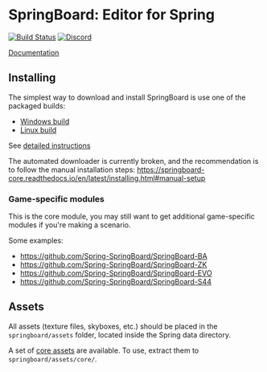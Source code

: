 
# SpringBoard: Editor for Spring

[![Build Status](https://travis-ci.org/Spring-SpringBoard/SpringBoard-Core.svg?branch=master)](https://travis-ci.org/Spring-SpringBoard/SpringBoard-Core)
[![Discord](https://img.shields.io/discord/223585969956323328.svg)](https://discord.gg/c8hmDnr)

[Documentation](http://springboard-core.readthedocs.io/en/latest/)

## Installing

The simplest way to download and install SpringBoard is use one of the packaged builds:
- [Windows build](http://spring-launcher.ams3.digitaloceanspaces.com/Spring-SpringBoard/SpringBoard-Core/SpringBoard%201.1013.0.exe)
- [Linux build ](http://spring-launcher.ams3.digitaloceanspaces.com/Spring-SpringBoard/SpringBoard-Core/SpringBoard%201.1013.0.AppImage)

See [detailed instructions](http://springboard-core.readthedocs.io/en/latest/installing.html)

The automated downloader is currently broken, and the recommendation is to follow the manual installation steps: https://springboard-core.readthedocs.io/en/latest/installing.html#manual-setup

### Game-specific modules
This is the core module, you may still want to get additional game-specific modules if you're making a scenario.

Some examples:
- https://github.com/Spring-SpringBoard/SpringBoard-BA
- https://github.com/Spring-SpringBoard/SpringBoard-ZK
- https://github.com/Spring-SpringBoard/SpringBoard-EVO
- https://github.com/Spring-SpringBoard/SpringBoard-S44

## Assets

All assets (texture files, skyboxes, etc.) should be placed in the `springboard/assets` folder, located inside the Spring data directory.

A set of [core assets](https://drive.google.com/file/d/0B9FQjbVMFgL2LTM2Z1VVaGRZRDQ/view?usp=sharing) are available. To use, extract them to `springboard/assets/core/`.
